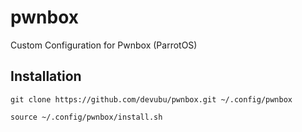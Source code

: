 # pwnbox
Custom Configuration for Pwnbox (ParrotOS)

## Installation

    git clone https://github.com/devubu/pwnbox.git ~/.config/pwnbox

    source ~/.config/pwnbox/install.sh
